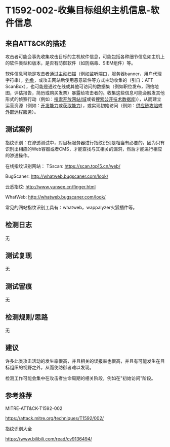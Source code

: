 # T1592-002-收集目标组织主机信息-软件信息

## 来自ATT&CK的描述

攻击者可能会事先收集攻击目标的主机软件信息，可能包括各种细节信息如主机上的软件类型和版本，是否有防御软件（如防病毒、SIEM组件）等。

软件信息可能是攻击者通过[主动扫描](https://contribute.knowledge.qihoo.net/detail/technique/T1595)（例如监听端口，服务器banner，用户代理字符串），[钓鱼](https://contribute.knowledge.qihoo.net/detail/technique/T1598)，或攻击网站后使用恶意软件等方式主动收集的（引自：ATT ScanBox），也可能是通过在线或其他可访问的数据集（例如职位发布，网络地图，评估报告，简历或购买发票）暴露给攻击者的。收集这些信息可能会触发其他形式的侦察行动（例如：[搜索开放网站/域](https://contribute.knowledge.qihoo.net/detail/technique/T1593)或者[搜索公开技术数据库](https://contribute.knowledge.qihoo.net/detail/technique/T1596))），从而建立运营资源（例如：[开发能力](https://contribute.knowledge.qihoo.net/detail/technique/T1587)或[获取能力](https://contribute.knowledge.qihoo.net/detail/technique/T1588)），或实现初始访问（例如：[供应链攻陷](https://contribute.knowledge.qihoo.net/detail/technique/T1195)或[外部远程服务](https://contribute.knowledge.qihoo.net/detail/technique/T1133)）。

## 测试案例

指纹识别：在渗透测试中，对目标服务器进行指纹识别是相当有必要的，因为只有识别出相应的Web容器或者CMS，才能查找与其相关的漏洞，然后才能进行相应的渗透操作。

在线指纹识别网站：
TSscan: <https://scan.top15.cn/web/>

BugScaner: <http://whatweb.bugscaner.com/look/>

云悉指纹: <http://www.yunsee.cn/finger.html>

WhatWeb: <http://whatweb.bugscaner.com/look/>

常见的网站指纹识别工具有：whatweb，wappalyzer火狐插件等。

## 检测日志

无

## 测试复现

无

## 测试留痕

无

## 检测规则/思路

无

## 建议

许多此类攻击活动的发生率很高，并且相关的误报率也很高，并且有可能发生在目标组织的视野之外，从而使防御者难以发现。

检测工作可能会集中在攻击者生命周期的相关阶段，例如在"初始访问"阶段。

## 参考推荐

MITRE-ATT&CK-T1592-002

<https://attack.mitre.org/techniques/T1592/002/>

指纹识别大全

<https://www.bilibili.com/read/cv9136494/>
